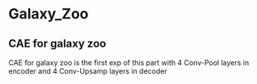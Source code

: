 # Galaxy_Zoo
CAE for galaxy zoo
-----
CAE for galaxy zoo is the first exp of this part
with 4 Conv-Pool layers in encoder 
and 4 Conv-Upsamp layers in decoder

